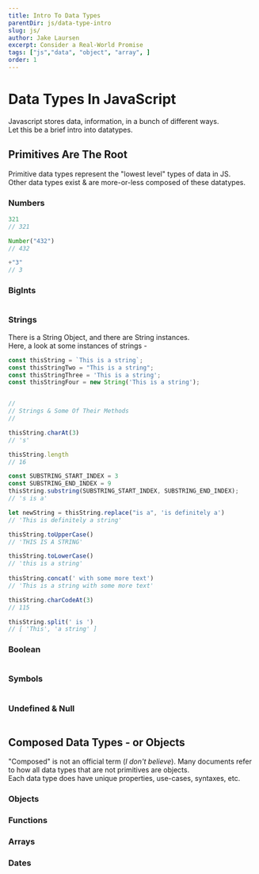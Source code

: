 ```yaml
---
title: Intro To Data Types
parentDir: js/data-type-intro
slug: js/
author: Jake Laursen
excerpt: Consider a Real-World Promise
tags: ["js","data", "object", "array", ]
order: 1
---
```


# Data Types In JavaScript
Javascript stores data, information, in a bunch of different ways.  
Let this be a brief intro into datatypes.  

## Primitives Are The Root
Primitive data types represent the "lowest level" types of data in JS.  
Other data types exist & are more-or-less composed of these datatypes.  
### Numbers 
```js
321
// 321

Number("432")
// 432

+"3"
// 3

```
### BigInts
```js
```
### Strings
There is a String Object, and there are String instances.  
Here, a look at some instances of strings - 
```js
const thisString = `This is a string`;
const thisStringTwo = "This is a string";
const thisStringThree = 'This is a string';
const thisStringFour = new String('This is a string');


// 
// Strings & Some Of Their Methods
// 

thisString.charAt(3)
// 's'

thisString.length
// 16

const SUBSTRING_START_INDEX = 3
const SUBSTRING_END_INDEX = 9
thisString.substring(SUBSTRING_START_INDEX, SUBSTRING_END_INDEX);
// 's is a'

let newString = thisString.replace("is a", 'is definitely a')
// 'This is definitely a string'

thisString.toUpperCase()
// 'THIS IS A STRING'

thisString.toLowerCase()
// 'this is a string'
                                         
thisString.concat(' with some more text')
// 'This is a string with some more text'

thisString.charCodeAt(3)
// 115                 

thisString.split(' is ')
// [ 'This', 'a string' ]

```
### Boolean
```js
```
### Symbols
```js
```
### Undefined & Null
```js
```


## Composed Data Types - or Objects
"Composed" is not an official term (_I don't believe_). Many documents refer to how all data types that are not primitives are objects.  
Each data type does have unique properties, use-cases, syntaxes, etc.  


### Objects
### Functions
### Arrays
### Dates  
